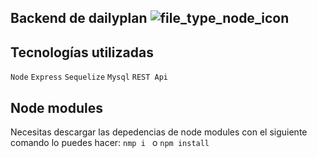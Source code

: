 ## Backend de dailyplan ![file_type_node_icon](https://github.com/YahirMB/dailyServer/assets/94930212/1882b299-1ca0-4244-8b48-771a63bc06f8)


## Tecnologías utilizadas

```Node``` ```Express``` ```Sequelize``` ```Mysql``` ```REST Api```

## Node modules
Necesitas descargar las depedencias de node modules con el siguiente comando lo puedes hacer:
```nmp i ``` o  ```npm install``` 
